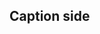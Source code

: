 ## Caption side


<!-- <values.captionSide> -->
<!-- </values.captionSide> -->

<!-- <variants.captionSide> -->
<!-- </variants.captionSide> -->